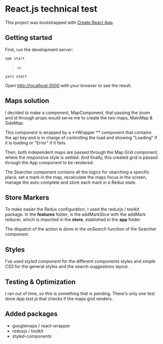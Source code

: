 # React.js technical test
This project was bootstrapped with [Create React App](https://github.com/facebook/create-react-app).

## Getting started

First, run the development server:

    npm start 
    
> or

    yarn start

Open  [http://localhost:3000](http://localhost:3000/)  with your browser to see the result.

## Maps solution

I decided to make a component, MapComponent, that passing the zoom and id through props would serve me to create the two maps, MainMap & SideMap.

This component is wrapped by a **Wrapper ** component that contains the api key and is in charge of controlling the load and showing "Loading" if it is loading or "Error" if it fails.

Then, both independent maps are passed through the Map Grid component, where the responsive style is settled. And finally, this created grid is passed through the App component to be rendered.

The Searcher component contains all the logics for searching a specific place, set a mark in the map, recalculate the maps focus in the screen, manage the auto-complete and store each mark in a Redux state.

## Store Markers

To make easier the Redux configuration, I used the reduxjs / toolkit package. 
In the **features** folder, is the addMarkSlice with the addMark reducer, which is imported in the **store**, stablished in the **app** folder.

The dispatch of the action is done in the *onSearch* function of the Searcher component.

## Styles

I've used *styled component* for the different components styles and *simple CSS* for the general styles and the search suggestions layout.

## Testing & Optimization

I ran out of time, so this is something that is pending.
There's only one test done *App.test.js* that checks if the maps grid renders.

## Added packages

 - googlemaps / react-wrapper
 - reduxjs / toolkit
 - styled-components
